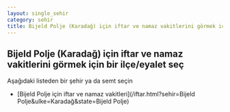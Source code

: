 ```yaml
---
layout: single_sehir
category: sehir
title: Bijeld Polje (Karadağ) için iftar ve namaz vakitlerini görmek için bir ilçe/eyalet seç
---
```



## Bijeld Polje (Karadağ) için iftar ve namaz vakitlerini görmek için bir ilçe/eyalet seç

Aşağıdaki listeden bir şehir ya da semt seçin


* [Bijeld Polje için iftar ve namaz vakitleri](/iftar.html?sehir=Bijeld Polje&ulke=Karadağ&state=Bijeld Polje)

